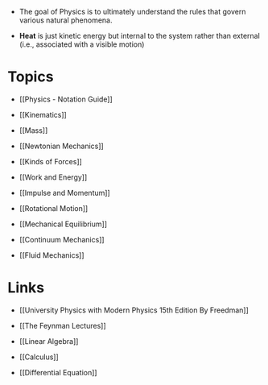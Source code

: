 * The goal of Physics is to ultimately understand the rules that govern various natural phenomena.


* **Heat** is just kinetic energy but internal to the system rather than external (i.e., associated with a visible motion)
# Topics
* [[Physics - Notation Guide]]

* [[Kinematics]]
* [[Mass]]
* [[Newtonian Mechanics]]
* [[Kinds of Forces]]
* [[Work and Energy]]
* [[Impulse and Momentum]]
* [[Rotational Motion]]
* [[Mechanical Equilibrium]]
* [[Continuum Mechanics]]
* [[Fluid Mechanics]]
 
# Links
* [[University Physics with Modern Physics 15th Edition By Freedman]]
* [[The Feynman Lectures]]

* [[Linear Algebra]]
* [[Calculus]]
* [[Differential Equation]]
